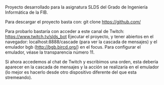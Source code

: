 Proyecto desarrollado para la asignatura SLDS del Grado de Ingeniería Informática de la FIB.
 
Para descargar el proyecto basta con: git clone https://github.com/
 
Para probarlo bastaría con acceder a este canal de Twitch: https://www.twitch.tv/slds_bot
Ejecutar el proyecto, y tener abiertos en el navegador: localhost:8888/cascade (para ver la cascada de mensajes)
y el emulador bgb (http://bgb.bircd.org/) en el focus.
Para configurar el emulador, véase la transparencia número 11.
 
Si ahora accedemos al chat de Twitch y escribimos una orden, esta debería aparecer en la cascada de mensajes y la acción se realizaría en el emulador (lo mejor es hacerlo desde otro dispositivo diferente del que esta stremeando).
